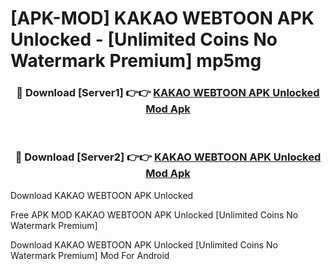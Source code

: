 # [APK-MOD] KAKAO WEBTOON APK Unlocked - [Unlimited Coins No Watermark Premium] mp5mg



<div align="center">
<h3>🔴 Download [Server1] 👉👉 <a href="https://momento.my/?title=KAKAO_WEBTOON_APK_Unlocked">KAKAO WEBTOON APK Unlocked Mod Apk</a></h3><br>

<h3>🔴 Download [Server2] 👉👉 <a href="https://momento.my/?title=KAKAO_WEBTOON_APK_Unlocked">KAKAO WEBTOON APK Unlocked Mod Apk</a></h3>
</div>



Download KAKAO WEBTOON APK Unlocked 

Free APK MOD KAKAO WEBTOON APK Unlocked [Unlimited Coins No Watermark Premium]

Download KAKAO WEBTOON APK Unlocked [Unlimited Coins No Watermark Premium] Mod For Android
